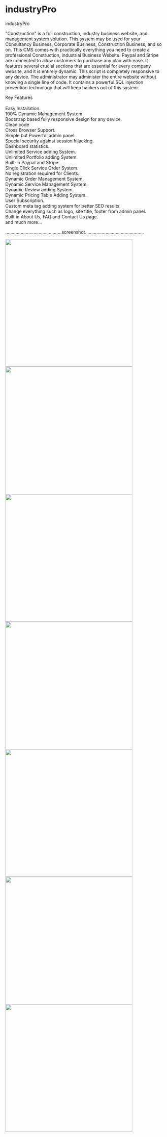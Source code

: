 # industryPro
industryPro

"Construction" is a full construction, industry business website, and management system solution. This system may be used for your Consultancy Business, Corporate Business, Construction Business, and so on. This CMS comes with practically everything you need to create a professional Construction, industrial Business Website. Paypal and Stripe are connected to allow customers to purchase any plan with ease. It features several crucial sections that are essential for every company website, and it is entirely dynamic. This script is completely responsive to any device. The administrator may administer the entire website without knowing a single line of code. It contains a powerful SQL injection prevention technology that will keep hackers out of this system.

Key Features<br><br>
Easy Installation.<br>
100% Dynamic Management System.<br>
Bootstrap based fully responsive design for any device.<br>
Clean code<br>
Cross Browser Support.<br>
Simple but Powerful admin panel.<br>
Special security against session hijacking.<br>
Dashboard statistics.<br>
Unlimited Service adding System.<br>
Unlimited Portfolio adding System.<br>
Built-in Paypal and Stripe.<br>
Single Click Service Order System.<br>
No registration required for Clients.<br>
Dynamic Order Management System.<br>
Dynamic Service Management System.<br>
Dynamic Review adding System.<br>
Dynamic Pricing Table Adding System.<br>
User Subscription.<br>
Custom meta tag adding system for better SEO results.<br>
Change everything such as logo, site title, footer from admin panel.<br>
Built in About Us, FAQ and Contact Us page.<br>
and much more…<br>

............................................screenshot..............................................

<img src="https://github.com/pepelawycliffe/industryPro/blob/main/industrypro_screenshots/Screenshot%20(1).jpg" width="400">
<img src="https://github.com/pepelawycliffe/industryPro/blob/main/industrypro_screenshots/Screenshot%20(2).jpg" width="400">
<img src="https://github.com/pepelawycliffe/industryPro/blob/main/industrypro_screenshots/Screenshot%20(3).jpg" width="400">
<img src="https://github.com/pepelawycliffe/industryPro/blob/main/industrypro_screenshots/Screenshot%20(4).jpg" width="400">
<img src="https://github.com/pepelawycliffe/industryPro/blob/main/industrypro_screenshots/Screenshot%20(5).jpg" width="400">
<img src="https://github.com/pepelawycliffe/industryPro/blob/main/industrypro_screenshots/Screenshot%20(6).jpg" width="400">
<img src="https://github.com/pepelawycliffe/industryPro/blob/main/industrypro_screenshots/Screenshot%20(7).jpg" width="400">

